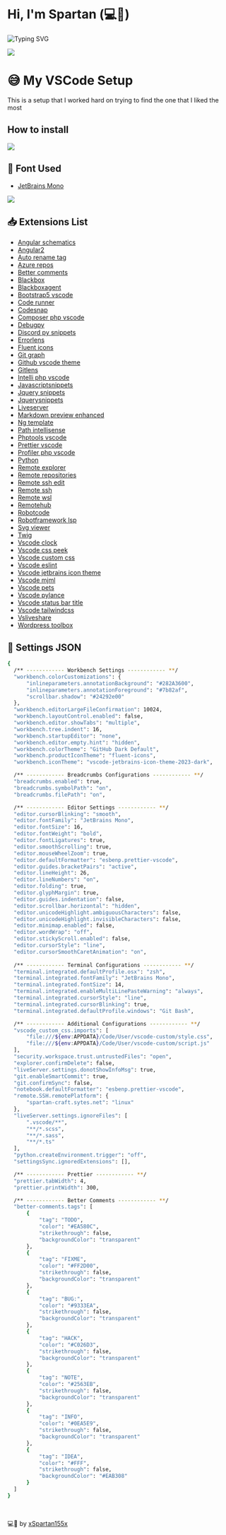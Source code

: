 <link rel="stylesheet" href="./assets/css/style.css">

# Hi, I'm Spartan (💻💖)

![Typing SVG](https://readme-typing-svg.herokuapp.com?font=comfortaa&color=016EEA&size=24&width=500&lines=VSCode+Settings;VSCode+Extensions;Cutsom+Font+For+Better+Visualization)

![](./assets/img/vscode.jpg)

# 😅 My VSCode Setup

This is a setup that I worked hard on trying to find the one that I liked the most

## How to install

<p align="left">
  <a href="https://github.com/xSpartan155x/VSCode/tree/main/docs"><img src="./assets/img/docs.png"></a>
</p>

## 📄 Font Used

- [JetBrains Mono](https://www.jetbrains.com/lp/mono/)
  
![](./assets/img/example.png)

## 📥 Extensions List

- [Angular schematics](https://marketplace.visualstudio.com/items?itemName=cyrilletuzi.angular-schematics)
- [Angular2](https://marketplace.visualstudio.com/items?itemName=johnpapa.angular2)
- [Auto rename tag](https://marketplace.visualstudio.com/items?itemName=formulahendry.auto-rename-tag)
- [Azure repos](https://marketplace.visualstudio.com/items?itemName=ms-vscode.azure-repos)
- [Better comments](https://marketplace.visualstudio.com/items?itemName=aaron-bond.better-comments)
- [Blackbox](https://marketplace.visualstudio.com/items?itemName=blackboxapp.blackbox)
- [Blackboxagent](https://marketplace.visualstudio.com/items?itemName=blackboxapp.blackboxagent)
- [Bootstrap5 vscode](https://marketplace.visualstudio.com/items?itemName=anbuselvanrocky.bootstrap5-vscode)
- [Code runner](https://marketplace.visualstudio.com/items?itemName=formulahendry.code-runner)
- [Codesnap](https://marketplace.visualstudio.com/items?itemName=adpyke.codesnap)
- [Composer php vscode](https://marketplace.visualstudio.com/items?itemName=devsense.composer-php-vscode)
- [Debugpy](https://marketplace.visualstudio.com/items?itemName=ms-python.debugpy)
- [Discord py snippets](https://marketplace.visualstudio.com/items?itemName=wasimaster.discord-py-snippets)
- [Errorlens](https://marketplace.visualstudio.com/items?itemName=usernamehw.errorlens)
- [Fluent icons](https://marketplace.visualstudio.com/items?itemName=miguelsolorio.fluent-icons)
- [Git graph](https://marketplace.visualstudio.com/items?itemName=mhutchie.git-graph)
- [Github vscode theme](https://marketplace.visualstudio.com/items?itemName=github.github-vscode-theme)
- [Gitlens](https://marketplace.visualstudio.com/items?itemName=eamodio.gitlens)
- [Intelli php vscode](https://marketplace.visualstudio.com/items?itemName=devsense.intelli-php-vscode)
- [Javascriptsnippets](https://marketplace.visualstudio.com/items?itemName=xabikos.javascriptsnippets)
- [Jquery snippets](https://marketplace.visualstudio.com/items?itemName=hridoy.jquery-snippets)
- [Jquerysnippets](https://marketplace.visualstudio.com/items?itemName=donjayamanne.jquerysnippets)
- [Liveserver](https://marketplace.visualstudio.com/items?itemName=ritwickdey.liveserver)
- [Markdown preview enhanced](https://marketplace.visualstudio.com/items?itemName=shd101wyy.markdown-preview-enhanced)
- [Ng template](https://marketplace.visualstudio.com/items?itemName=angular.ng-template)
- [Path intellisense](https://marketplace.visualstudio.com/items?itemName=christian-kohler.path-intellisense)
- [Phptools vscode](https://marketplace.visualstudio.com/items?itemName=devsense.phptools-vscode)
- [Prettier vscode](https://marketplace.visualstudio.com/items?itemName=esbenp.prettier-vscode)
- [Profiler php vscode](https://marketplace.visualstudio.com/items?itemName=devsense.profiler-php-vscode)
- [Python](https://marketplace.visualstudio.com/items?itemName=ms-python.python)
- [Remote explorer](https://marketplace.visualstudio.com/items?itemName=ms-vscode.remote-explorer)
- [Remote repositories](https://marketplace.visualstudio.com/items?itemName=ms-vscode.remote-repositories)
- [Remote ssh edit](https://marketplace.visualstudio.com/items?itemName=ms-vscode-remote.remote-ssh-edit)
- [Remote ssh](https://marketplace.visualstudio.com/items?itemName=ms-vscode-remote.remote-ssh)
- [Remote wsl](https://marketplace.visualstudio.com/items?itemName=ms-vscode-remote.remote-wsl)
- [Remotehub](https://marketplace.visualstudio.com/items?itemName=github.remotehub)
- [Robotcode](https://marketplace.visualstudio.com/items?itemName=d-biehl.robotcode)
- [Robotframework lsp](https://marketplace.visualstudio.com/items?itemName=robocorp.robotframework-lsp)
- [Svg viewer](https://marketplace.visualstudio.com/items?itemName=dheovani.svg-viewer)
- [Twig](https://marketplace.visualstudio.com/items?itemName=whatwedo.twig)
- [Vscode clock](https://marketplace.visualstudio.com/items?itemName=compulim.vscode-clock)
- [Vscode css peek](https://marketplace.visualstudio.com/items?itemName=pranaygp.vscode-css-peek)
- [Vscode custom css](https://marketplace.visualstudio.com/items?itemName=be5invis.vscode-custom-css)
- [Vscode eslint](https://marketplace.visualstudio.com/items?itemName=dbaeumer.vscode-eslint)
- [Vscode jetbrains icon theme](https://marketplace.visualstudio.com/items?itemName=chadalen.vscode-jetbrains-icon-theme)
- [Vscode mjml](https://marketplace.visualstudio.com/items?itemName=attilabuti.vscode-mjml)
- [Vscode pets](https://marketplace.visualstudio.com/items?itemName=tonybaloney.vscode-pets)
- [Vscode pylance](https://marketplace.visualstudio.com/items?itemName=ms-python.vscode-pylance)
- [Vscode status bar title](https://marketplace.visualstudio.com/items?itemName=ksoichiro.vscode-status-bar-title)
- [Vscode tailwindcss](https://marketplace.visualstudio.com/items?itemName=bradlc.vscode-tailwindcss)
- [Vsliveshare](https://marketplace.visualstudio.com/items?itemName=ms-vsliveshare.vsliveshare)
- [Wordpress toolbox](https://marketplace.visualstudio.com/items?itemName=wordpresstoolbox.wordpress-toolbox)
  
## 🔧 Settings JSON

  ```sh
{
    /** ------------ Workbench Settings ------------ **/
    "workbench.colorCustomizations": {
        "inlineparameters.annotationBackground": "#282A3600",
        "inlineparameters.annotationForeground": "#7b82af",
        "scrollbar.shadow": "#24292e00"
    },
    "workbench.editorLargeFileConfirmation": 10024,
    "workbench.layoutControl.enabled": false,
    "workbench.editor.showTabs": "multiple",
    "workbench.tree.indent": 16,
    "workbench.startupEditor": "none",
    "workbench.editor.empty.hint": "hidden",
    "workbench.colorTheme": "GitHub Dark Default",
    "workbench.productIconTheme": "fluent-icons",
    "workbench.iconTheme": "vscode-jetbrains-icon-theme-2023-dark",

    /** ------------ Breadcrumbs Configurations ------------ **/
    "breadcrumbs.enabled": true,
    "breadcrumbs.symbolPath": "on",
    "breadcrumbs.filePath": "on",

    /** ------------ Editor Settings ------------ **/
    "editor.cursorBlinking": "smooth",
    "editor.fontFamily": "JetBrains Mono",
    "editor.fontSize": 16,
    "editor.fontWeight": "bold",
    "editor.fontLigatures": true,
    "editor.smoothScrolling": true,
    "editor.mouseWheelZoom": true,
    "editor.defaultFormatter": "esbenp.prettier-vscode",
    "editor.guides.bracketPairs": "active",
    "editor.lineHeight": 26,
    "editor.lineNumbers": "on",
    "editor.folding": true,
    "editor.glyphMargin": true,
    "editor.guides.indentation": false,
    "editor.scrollbar.horizontal": "hidden",
    "editor.unicodeHighlight.ambiguousCharacters": false,
    "editor.unicodeHighlight.invisibleCharacters": false,
    "editor.minimap.enabled": false,
    "editor.wordWrap": "off",
    "editor.stickyScroll.enabled": false,
    "editor.cursorStyle": "line",
    "editor.cursorSmoothCaretAnimation": "on",
    
    /** ------------ Terminal Configurations ------------ **/
    "terminal.integrated.defaultProfile.osx": "zsh",
    "terminal.integrated.fontFamily": "JetBrains Mono",
    "terminal.integrated.fontSize": 14,
    "terminal.integrated.enableMultiLinePasteWarning": "always",
    "terminal.integrated.cursorStyle": "line",
    "terminal.integrated.cursorBlinking": true,
    "terminal.integrated.defaultProfile.windows": "Git Bash",

    /** ------------ Additional Configurations ------------ **/
    "vscode_custom_css.imports": [
        "file:///${env:APPDATA}/Code/User/vscode-custom/style.css",
        "file:///${env:APPDATA}/Code/User/vscode-custom/script.js"
    ],
    "security.workspace.trust.untrustedFiles": "open",
    "explorer.confirmDelete": false,
    "liveServer.settings.donotShowInfoMsg": true,
    "git.enableSmartCommit": true,
    "git.confirmSync": false,
    "notebook.defaultFormatter": "esbenp.prettier-vscode",
    "remote.SSH.remotePlatform": {
        "spartan-craft.sytes.net": "linux"
    },
    "liveServer.settings.ignoreFiles": [
        ".vscode/**",
        "**/*.scss",
        "**/*.sass",
        "**/*.ts"
    ],
    "python.createEnvironment.trigger": "off",
    "settingsSync.ignoredExtensions": [],

    /** ------------ Prettier ------------ **/
    "prettier.tabWidth": 4,
    "prettier.printWidth": 300,

    /** ------------ Better Comments ------------ **/
    "better-comments.tags": [
        {
            "tag": "TODO",
            "color": "#EA580C",
            "strikethrough": false,
            "backgroundColor": "transparent"
        },
        {
            "tag": "FIXME",
            "color": "#FF2D00",
            "strikethrough": false,
            "backgroundColor": "transparent"
        },
        {
            "tag": "BUG:",
            "color": "#9333EA",
            "strikethrough": false,
            "backgroundColor": "transparent"
        },
        {
            "tag": "HACK",
            "color": "#C026D3",
            "strikethrough": false,
            "backgroundColor": "transparent"
        },
        {
            "tag": "NOTE",
            "color": "#2563EB",
            "strikethrough": false,
            "backgroundColor": "transparent"
        },
        {
            "tag": "INFO",
            "color": "#0EA5E9",
            "strikethrough": false,
            "backgroundColor": "transparent"
        },
        {
            "tag": "IDEA",
            "color": "#FFF",
            "strikethrough": false,
            "backgroundColor": "#EAB308"
        }
    ]
}

```

<br>

💻💖 by [xSpartan155x](https://github.com/xSpartan155x)
